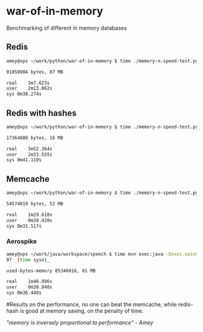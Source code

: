 # war-of-in-memory
Benchmarking of different in memory databases

## Redis
```bash
amey@xps ~/work/python/war-of-in-memory $ time ./memory-n-speed-test.py redis-normal

91858904 bytes, 87 MB

real	3m7.623s
user	2m13.062s
sys	0m38.274s
```

## Redis with hashes
```bash
amey@xps ~/work/python/war-of-in-memory $ time ./memory-n-speed-test.py redis-hashes

17364880 bytes, 16 MB

real	3m52.364s
user	2m33.555s
sys	0m41.110s
```

## Memcache
```bash
amey@xps ~/work/python/war-of-in-memory $ time ./memory-n-speed-test.py memcached

54574019 bytes, 52 MB

real	1m29.610s
user	0m30.420s
sys	0m31.517s
```

### Aerospike
```bash
amey@xps ~/work/java/workspace/speech $ time mvn exec:java -Dexec.mainClass="com.codeinventory.aerospike.Aerospike"
97 _(time syso)_

used-bytes-memory 85346016, 81 MB

real	1m46.096s
user	0m38.840s
sys	0m36.448s
```

#Results 
on the performance, no one can beat the memcache, while redis-hash is good at memory saving, on the penalty of time.

*"memory is inversely proportional to performance"* - *Amey*
